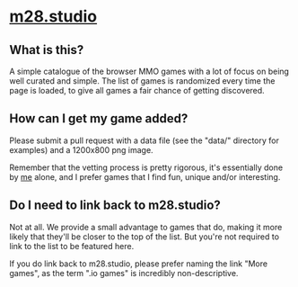 # [m28.studio](https://m28.studio)

## What is this?

A simple catalogue of the browser MMO games with a lot of focus on being well curated and simple. The list of games is randomized every time the page is loaded, to give all games a fair chance of getting discovered.

## How can I get my game added?

Please submit a pull request with a data file (see the "data/" directory for examples) and a 1200x800 png image.

Remember that the vetting process is pretty rigorous, it's essentially done by [me](https://github.com/Matheus28/) alone, and I prefer games that I find fun, unique and/or interesting.

## Do I need to link back to m28.studio?

Not at all. We provide a small advantage to games that do, making it more likely that they'll be closer to the top of the list. But you're not required to link to the list to be featured here.

If you do link back to m28.studio, please prefer naming the link "More games", as the term ".io games" is incredibly non-descriptive.
